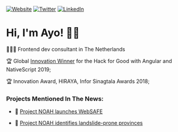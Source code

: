 <!--
**ayoayco/ayoayco** is a ✨ _special_ ✨ repository because its `README.md` (this file) appears on your GitHub profile.

Here are some ideas to get you started:

- 🔭 I’m currently working on ...
- 🌱 I’m currently learning ...
- 👯 I’m looking to collaborate on ...
- 🤔 I’m looking for help with ...
- 💬 Ask me about ...
- 📫 How to reach me: ...
- 😄 Pronouns: ...
- ⚡ Fun fact: ...

[![MNSWPR](https://img.shields.io/badge/Play-Minesweeper-ff8a00.svg)](https://mnswpr.com)
[![Music](https://img.shields.io/badge/Listen-Sound%20Cloud-f50.svg)](https://soundcloud.com/ayoayco)

🌱 Works on high-impact projects utilizing web technologies, IoT, data viz/insights, remote sensing, & GIS 
🔥 Passions are sustainability, food security, & disaster mitigation and management
👯 Finds it fun collaborating/maintaining opensource projects

-->

[![Website](https://img.shields.io/badge/Visit%20website-ayco.io-002FB3.svg)](https://ayco.io)
[![Twitter](https://img.shields.io/badge/Follow-Twitter-00acee.svg?logo=twitter)](https://twitter.com/ayoayco)
[![LinkedIn](https://img.shields.io/badge/Connect-LinkedIn-0072b1.svg?logo=linkedin)](https://www.linkedin.com/in/ayoayco/)


# Hi, I'm Ayo! 🙋‍♂️

🕵🏻‍♂️ Frontend dev consultant in The Netherlands

🏆 Global [Innovation Winner](https://blog.angular.io/hack-for-good-6b500f1946a3#36f0) for the Hack for Good with Angular and NativeScript 2019;

🏆 Innovation Award, HIRAYA, Infor Sinagtala Awards 2018;

### Projects Mentioned In The News:

- 📰 [Project NOAH launches WebSAFE](https://news.abs-cbn.com/nation/12/11/15/project-noah-launches-websafe)

- 📰 [Project NOAH identifies landslide-prone provinces](https://www.youtube.com/watch?v=LKrV6vtGZEA&ab_channel=ABS-CBNNews)

<!--

| <a href="https://github.com/ayoayco/"><img align="center" src="https://github-readme-stats.vercel.app/api?username=ayoayco&show_icons=true&include_all_commits=true&theme=buefy&hide_border=true" alt="Ayo Ayco's github stats" /></a> | <a href="https://github.com/ayoayco"><img align="center" src="https://github-readme-stats.vercel.app/api/top-langs/?username=ayoayco&layout=compact&theme=buefy&hide_border=true" /></a> |
| ------------- | ------------- |

>  He has contributed software development expertise to UPLB, DOST, Infor, and various government-funded projects such as University of the Philippines’ National Operational Assessment of Hazards and Ateneo’s Cloud-Based Intelligent Total Analysis System.
>
> He is a passionate learner and is quite fond of explaining how things work.
> 
> Now he works on ERP software created for the Cloud.

[![COVER](assets/cover-with-action.png)](https://ayco.io)
-->
